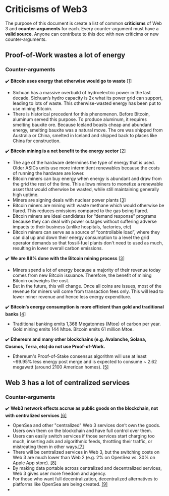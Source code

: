 # Criticisms of Web3

The purpose of this document is create a list of common **criticisms** of Web 3 and **counter-arguments** for each. Every counter-argument must have a **valid source**. Anyone can contribute to this doc with new criticims or new counter-arguments.

## Proof-of-Work wastes a lot of energy

### Counter-arguments

✔️ **Bitcoin uses energy that otherwise would go to waste** [[1]](https://www.coindesk.com/business/2020/05/19/the-last-word-on-bitcoins-energy-consumption/)
- Sichuan has a massive overbuild of hydroelectric power in the last decade. Sichuan’s hydro capacity is 2x what its power grid can support, leading to lots of  waste. This otherwise-wasted energy has been put to use mining Bitcoin.
- There is historical precedent for this phenomenon. Before Bitcoin, aluminum served this purpose. To produce aluminum, it requires smelting bauxite ore. Because Iceland boasts cheap and abundant energy, smelting bauxite was a natural move. The ore was shipped from Australia or China, smelted in Iceland and shipped back to places like China for construction.

✔️ **Bitcoin mining is a net benefit to the energy sector** [[2]](https://www.coindesk.com/policy/2021/10/11/bitcoin-mining-is-reshaping-the-energy-sector-and-no-one-is-talking-about-it/)
 - The age of the hardware determines the type of energy that is used. Older ASICs units use more intermittent renewables because the costs of running the hardware are lower.
- Bitcoin miners can buy energy when energy is abundant and draw from the grid the rest of the time. This allows miners to monetize a renewable asset that would otherwise be wasted, while still maintaining generally high uptime. 
- Miners are signing deals with nuclear power plants [[3]](https://www.prnewswire.com/news-releases/talen-energy-corporation-announces-zero-carbon-bitcoin-mining-joint-venture-with-terawulf-inc-301347297.html)
- Bitcoin miners are mining with waste methane which would otherwise be flared. This reduces emissions compared to the gas being flared.
- Bitcoin miners are ideal candidates for  “demand response” programs because they can deal with power outages without suffering adverse impacts to their business (unlike hospitals, factories, etc)
- Bitcoin miners can serve as a source of “controllable load”, where they can dial up and down their energy consumption to a level the grid operator demands so that  fossil-fuel plants don't need to used as much, resulting in lower overall carbon emissions.

✔️ **We are 88% done with the Bitcoin mining process** [[3]](https://www.bloomberg.com/news/videos/2021-02-09/what-people-get-wrong-about-bitcoin-s-climate-footprint-nic-carter-video)
- Miners spend a lot of energy because a majority of their revenue today comes from new Bitcoin issuance. Therefore, the benefit of mining Bitcoin outweighs the cost.
- But in the future, this will change. Once all coins are issues, most of the revenue for miners will come from transaction fees only. This will lead to lower miner revenue and hence less energy expenditure.

✔️ **Bitcoin’s energy consumption is more efficient than gold and traditional banks** [[4]](https://ark-invest.com/articles/analyst-research/bitcoin-myths/)
- Traditional banking emits 1,368 Megatonnes (Mtoe) of carbon per year. Gold mining emits 144 Mtoe. Bitcoin emits 61 million Mtoe.

✔️ **Ethereum and many other blockchains (e.g. Avalanche, Solana, Cosmos, Terra, etc) do not use Proof-of-Work.**
- Ethereum's Proof-of-Stake consensus algorithm will use at least ~99.95% less energy post merge and is expected to consume ~ 2.62 megawatt (around 2100 American homes).  [[5]](https://blog.ethereum.org/2021/05/18/country-power-no-more/)

## Web 3 has a lot of centralized services

### Counter-arguments

✔️ **Web3 network effects accrue as public goods on the blockchain, not with centralized services** [[6]](https://twitter.com/cdixon/status/1485303906154467330?s=20&t=oqmI1N8DGVSmorokx31R9Q)
- OpenSea and other "centralized" Web 3 services don’t own the goods. Users own them on the blockchain and have full control over them.
- Users can easily switch services if those services start charging too much, inserting ads and algorithmic feeds, throttling their traffic, or mistreating them in other ways.[[7]](https://twitter.com/cdixon/status/1479920751650111491?s=20&t=oqmI1N8DGVSmorokx31R9Q)
- There will be centralized services in Web 3, but the switching costs on Web 3 are much lower than Web 2 (e.g. 2% on OpenSea vs. 30% on Apple App store). [[8]](https://twitter.com/cdixon/status/1479920756251234304?s=20&t=oqmI1N8DGVSmorokx31R9Q)
- By making data portable across centralized and decentralized services, Web 3 gives user more freedom and agency.
- For those who want full decentralization, decentralized alternatives to platforms like OpenSea are being created. [[9]](https://looksrare.org/)
- 
